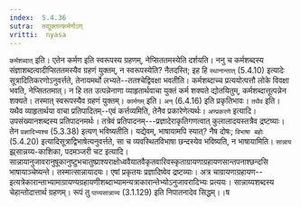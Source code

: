```yaml
---
index:  5.4.36
sutra:  तद्युक्तात्कर्मणोऽण्
vritti:  nyasa
---
```


`कर्मशब्दात्` इति। एतेन कर्मण इति स्वरूपस्य ग्रहणम्, नेप्सिततमस्येति दर्शयति। ननु च कर्मशब्दस्य संज्ञाशब्दत्वादीप्सिततमस्यैव ग्रहणं युक्तम्, न स्वरूपस्येति? नैतदस्ति; इह हि `स्थानान्तात्` (5.4.10) इत्यादेः सूत्रादितिकरणोऽनुवर्त्तते, तेनायमर्थो लभ्यते--ततश्चेद्विवक्षा भवतीति। कर्मशब्दाच्च प्रत्ययोत्पत्तौ लोके विवक्षा भवति, नेप्सिततमात्। न हि तत उत्पन्नेनाणा व्याहृतार्थवाचा युक्तं कर्म शक्यते द्योतयितुम्, कर्मशब्दात्तूत्पन्नेन शक्यते। तस्मात् स्वरूपस्यैव ग्रहणं युक्तम्। `कार्मणम्` इति। `अन्` (6.4.16) इति प्रकृतिभावः। `तथैव` इति। यथैव व्याहृतार्थया वाचा प्रतिपादितम्--एवं कर्त्तव्यमिति, तेनैव प्रकारेणेत्यर्थः।
`अण्प्रकरणे` इत्यादि। उपसंख्यानशब्दस्य प्रतिपादनमर्थः। तत्रेवं प्रतिपादनम्---प्रज्ञादेराकृतिगणत्वात् कुलालादयस्तत्रैव द्रष्टष्याः। तेन `प्रज्ञादिभ्यश्च` (5.3.38) इत्यण् भविष्यतीति। यद्येवम्, भाषायामपि स्यात्? नैष दोषः; `विभाषा बहोः` (5.4.20) इत्यादिसूत्राद्विभाषेत्यनुवर्त्तते, सा च व्यवस्थितविभाषा छन्दस्येव भविष्यति, न भाषायामिति।
`सान्नाय` झ्र्सान्नय्य-काशिका, पदमञ्जरी चट इत्यादि। सान्नायानुजावरानुषूकानुष्टुभचातुष्प्राश्यराक्षोध्ववैयातवैकृतवारिवस्कृताग्रायणाग्रहायणसान्तपनाश्छन्दसि भाषायाञ्चेष्यन्ते। तस्मात्सान्नायादयः। एषां प्रकृतयः प्रज्ञादिष्वेव द्रष्टव्याः। अत्र चाग्रायणाग्रहायण--इत्यत्रेकारान्ताभ्यामाग्रायण्यग्रहायणीशब्दाभ्यामन्यत्राकारान्तेभ्योऽनुजावरादिभ्यः प्रत्ययः। सान्नाय्यशब्दस्य चेहान्तोदात्तार्थ ग्रहणम्। रूपं तु `पाय्यसान्नाय्य` (3.1.129) इति निपातनादेव सिद्धम्।।ष

